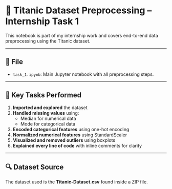 # 🧠 Titanic Dataset Preprocessing – Internship Task 1

This notebook is part of my internship work and covers end-to-end data preprocessing using the Titanic dataset.

---

## 📂 File

- `task_1.ipynb`: Main Jupyter notebook with all preprocessing steps.

---

## 🚀 Key Tasks Performed

1. **Imported and explored** the dataset
2. **Handled missing values** using:
   - Median for numerical data
   - Mode for categorical data
3. **Encoded categorical features** using one-hot encoding
4. **Normalized numerical features** using StandardScaler
5. **Visualized and removed outliers** using boxplots
6. **Explained every line of code** with inline comments for clarity

---

## 🔍 Dataset Source

The dataset used is the **Titanic-Dataset.csv** found inside a ZIP file.

